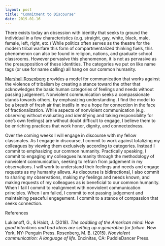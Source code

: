 ```yaml
---
layout: post
title: "Commitment to Discourse"
date: 2019-01-16
---
```


There exists today an obsession with identity that seeks to ground the individual in a few characteristics (e.g. straight, gay, white, black, male, female, left, right, etc.) While politics often serves as the theatre for the modern tribal warfare this form of compartmentalized thinking fuels, this phenomenon can also be found in religion, nations, and graduate school classrooms. However pervasive this phenomenon, it is not as pervasive as the presupposition of these identities. The categories we put on like name tags (or use for name calling) all hang on our common humanity.

[Marshall Rosenberg](https://en.wikipedia.org/wiki/Marshall_Rosenberg) provides a model for communication that works against the violence of tribalism by creating a stance toward the other that acknowledges the basic human categories of feelings and needs without passing judgement. Nonviolent communication seeks a compassionate stands towards others, by emphasizing understanding. I find the model to be a breath of fresh air that instills in me a hope for connection in the face of fractionalization. While aspects of nonviolent communication (e.g. observing without evaluating and identifying and taking responsibility for one’s own feelings) are without doubt difficult to engage, I believe them to be enriching practices that work honor, dignity, and connectedness.

Over the coming weeks I will engage in discourse with my fellow classmates. As I engage in discourse, I commit to work against totalizing my colleagues by viewing them exclusively according to categories. Instead I commit to emphasizing our common humanity. Practically speaking, I commit to engaging my colleagues humanity through the methodology of nonviolent communication, seeking to refrain from judgement in my observations. I will work to understand their feelings and needs and engage requests as my humanity allows. As discourse is bidirectional, I also commit to sharing my observations, making my feelings and needs known, and making requests of my colleagues as is beneficial to our common humanity. When I fail I commit to realignment with nonviolent communication principles. When I am failed, I commit to not passing judgement and maintaining peaceful engagement. I commit to a stance of compassion that seeks connection.  

References

Lukianoff, G., & Haidt, J. (2018). _The coddling of the American mind: How good intentions and bad ideas are setting up a generation for failure_. New York, NY: Penguin Press.
Rosenberg, M. B. (2015). _Nonviolent communication: A language of life_. Encinitas, CA: PuddleDancer Press.
